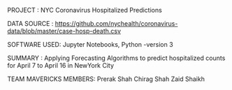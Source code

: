 PROJECT : NYC Coronavirus Hospitalized Predictions

DATA SOURCE : https://github.com/nychealth/coronavirus-data/blob/master/case-hosp-death.csv

SOFTWARE USED: Jupyter Notebooks, Python -version 3

SUMMARY :
Applying Forecasting Algorithms to predict hospitalized counts for April 7 to April 16 in NewYork City


TEAM MAVERICKS
MEMBERS:
Prerak Shah
Chirag Shah
Zaid Shaikh


